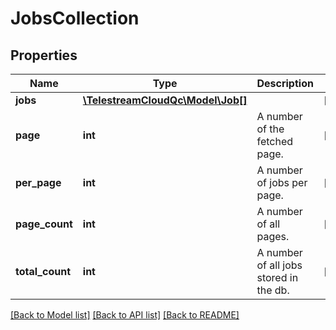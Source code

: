 # JobsCollection

## Properties
Name | Type | Description | Notes
------------ | ------------- | ------------- | -------------
**jobs** | [**\TelestreamCloudQc\Model\Job[]**](Job.md) |  | [optional] 
**page** | **int** | A number of the fetched page. | [optional] 
**per_page** | **int** | A number of jobs per page. | [optional] 
**page_count** | **int** | A number of all pages. | [optional] 
**total_count** | **int** | A number of all jobs stored in the db. | [optional] 

[[Back to Model list]](../README.md#documentation-for-models) [[Back to API list]](../README.md#documentation-for-api-endpoints) [[Back to README]](../README.md)



